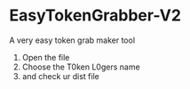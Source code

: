 # EasyTokenGrabber-V2
A very easy token grab maker tool
1. Open the file
2. Choose the T0ken L0gers name
3. and check ur dist file
